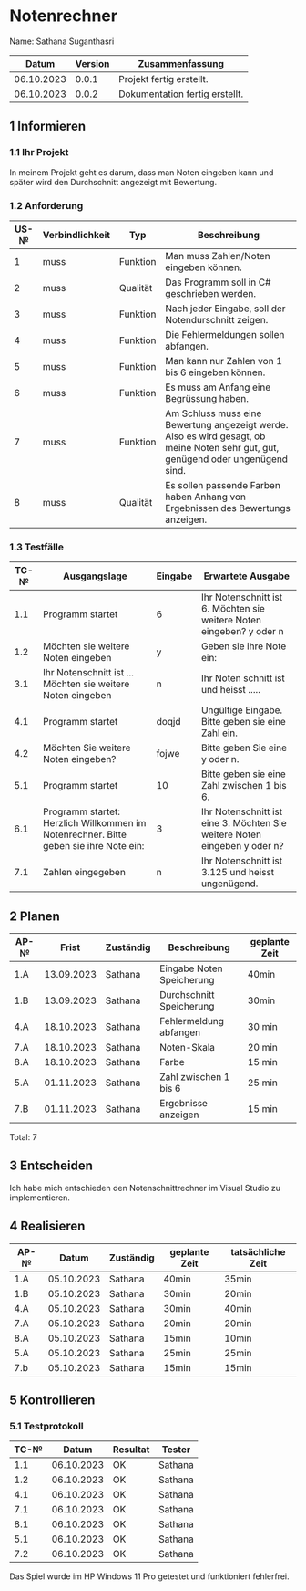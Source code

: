 # Notenrechner

Name: Sathana Suganthasri

| Datum | Version | Zusammenfassung                                              |
| ----- | ------- | ------------------------------------------------------------ |
| 06.10.2023 | 0.0.1     | Projekt fertig erstellt.|
| 06.10.2023 | 0.0.2     | Dokumentation fertig erstellt.|


## 1 Informieren

### 1.1 Ihr Projekt

In meinem Projekt geht es darum, dass man Noten eingeben kann und später wird den Durchschnitt angezeigt mit Bewertung. 

### 1.2 Anforderung

| US-№ | Verbindlichkeit | Typ  | Beschreibung                       |
| ---- | --------------- | ---- | ---------------------------------- |
| 1 | muss | Funktion | Man muss Zahlen/Noten eingeben können. |
| 2 | muss | Qualität | Das Programm soll in C# geschrieben werden.|
| 3 | muss | Funktion | Nach jeder Eingabe, soll der Notendurschnitt zeigen. |
| 4 | muss | Funktion | Die Fehlermeldungen sollen abfangen.|
| 5 | muss | Funktion | Man kann nur Zahlen von 1 bis 6 eingeben können.|
| 6 | muss | Funktion | Es muss am Anfang eine Begrüssung haben.|
| 7 | muss | Funktion | Am Schluss muss eine Bewertung angezeigt werde. Also es wird gesagt, ob meine Noten sehr gut, gut, genügend oder ungenügend sind.|
| 8 | muss| Qualität| Es sollen passende Farben haben Anhang von Ergebnissen des Bewertungs anzeigen.|



### 1.3 Testfälle

| TC-№ | Ausgangslage | Eingabe | Erwartete Ausgabe |
| ---- | ------------ | ------- | ----------------- |
| 1.1 | Programm startet | 6 | Ihr Notenschnitt ist 6. Möchten sie weitere Noten eingeben? y oder n | 
| 1.2 | Möchten sie weitere Noten eingeben | y | Geben sie ihre Note ein: |
| 3.1 | Ihr Notenschnitt ist ... Möchten sie weitere Noten eingeben | n | Ihr Noten schnitt ist und heisst .....  |
| 4.1 | Programm startet | doqjd | Ungültige Eingabe. Bitte geben sie eine Zahl ein.|
| 4.2 | Möchten Sie weitere Noten eingeben? | fojwe | Bitte geben Sie eine y oder n.|
| 5.1 | Programm startet | 10 | Bitte geben sie eine Zahl zwischen 1 bis 6. |
| 6.1 | Programm startet: Herzlich Willkommen im Notenrechner. Bitte geben sie ihre Note ein:  | 3 | Ihr Notenschnitt ist eine 3. Möchten Sie weitere Noten eingeben y oder n? |
| 7.1 | Zahlen eingegeben | n | Ihr Notenschnitt ist 3.125 und heisst ungenügend. |



## 2 Planen

| AP-№ | Frist | Zuständig | Beschreibung | geplante Zeit |
| ---- | ----- | --------- | ------------ | ------------- |
| 1.A | 13.09.2023 | Sathana | Eingabe Noten Speicherung | 40min |
| 1.B | 13.09.2023 | Sathana | Durchschnitt Speicherung  | 30min |
| 4.A | 18.10.2023 | Sathana | Fehlermeldung abfangen | 30 min|         
| 7.A | 18.10.2023 | Sathana | Noten-Skala | 20 min |
| 8.A | 18.10.2023 | Sathana | Farbe | 15 min|
| 5.A | 01.11.2023 | Sathana | Zahl zwischen 1 bis 6 | 25 min |
| 7.B | 01.11.2023 | Sathana | Ergebnisse anzeigen| 15 min |


Total: 7


## 3 Entscheiden

Ich habe mich entschieden den Notenschnittrechner im Visual Studio zu implementieren.


## 4 Realisieren

| AP-№ | Datum | Zuständig | geplante Zeit | tatsächliche Zeit |
| ---- | ----- | --------- | ------------- | ----------------- |
| 1.A  | 05.10.2023 | Sathana | 40min | 35min |
| 1.B  | 05.10.2023 | Sathana | 30min | 20min |
| 4.A  | 05.10.2023 | Sathana | 30min | 40min |
| 7.A  | 05.10.2023 | Sathana | 20min | 20min|
| 8.A  | 05.10.2023 | Sathana | 15min | 10min |
| 5.A  | 05.10.2023 | Sathana | 25min | 25min |
| 7.b  | 05.10.2023 | Sathana | 15min | 15min |


## 5 Kontrollieren

### 5.1 Testprotokoll

| TC-№ | Datum | Resultat | Tester |
| ---- | ----- | -------- | ------ |
| 1.1  | 06.10.2023 | OK | Sathana |
| 1.2  | 06.10.2023 | OK | Sathana |
| 4.1  | 06.10.2023 | OK | Sathana |
| 7.1  | 06.10.2023 | OK | Sathana |
| 8.1  | 06.10.2023 | OK | Sathana |
| 5.1  | 06.10.2023 | OK | Sathana |
| 7.2  | 06.10.2023 | OK | Sathana |

Das Spiel wurde im HP Windows 11 Pro getestet und funktioniert fehlerfrei.

